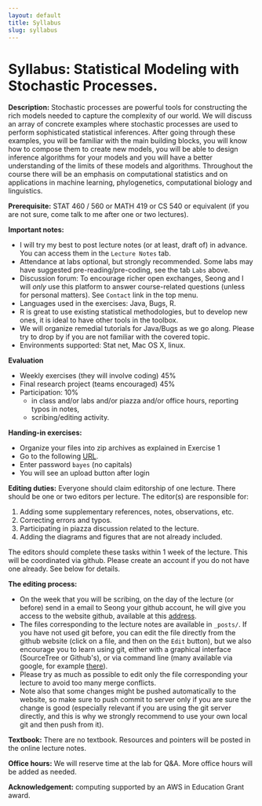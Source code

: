 ```yaml
---
layout: default
title: Syllabus
slug: syllabus
---
```


Syllabus: Statistical Modeling with Stochastic Processes.
=========================================================

**Description:** Stochastic processes are powerful tools for constructing the rich models needed to capture the complexity of our world.  We will discuss an array of concrete examples where stochastic processes are used to perform sophisticated statistical inferences.  After going through these examples, you will be familiar with the main building blocks, you will know how to compose them to create new models, you will be able to design inference algorithms for your models and you will have a better understanding of the limits of these models and algorithms. Throughout the course there will be an emphasis on computational statistics and on applications in machine learning, phylogenetics, computational biology and linguistics.	
	
**Prerequisite:** STAT 460 / 560 or MATH 419 or CS 540 or equivalent (if you are not sure, come talk to me after one or two lectures).

**Important notes:**

- I will try my best to post lecture notes  (or at least, draft of) in advance. You can access them in the ``Lecture Notes`` tab.
- Attendance at labs optional, but strongly recommended. Some labs may have suggested pre-reading/pre-coding, see the tab ``Labs`` above.
- Discussion forum: To encourage richer open exchanges, Seong and I will *only* use this platform to answer course-related questions (unless for personal matters). See ``Contact`` link in the top menu.
- Languages used in the exercises: Java, Bugs, R.
 - R is great to use existing statistical methodologies, but to develop new ones, it is ideal to have other tools in the toolbox.
 - We will organize remedial tutorials for Java/Bugs as we go along. Please try to drop by if you are not familiar with the covered topic.
- Environments supported: Stat net, Mac OS X, linux.

**Evaluation** 

- Weekly exercises (they will involve coding) 45%
- Final research project (teams encouraged) 45%
- Participation: 10%
   - in class and/or labs and/or piazza and/or office hours, reporting typos in notes, 
   - scribing/editing activity.
   
**Handing-in exercises:**

- Organize your files into zip archives as explained in Exercise 1
- Go to the following [URL](http://dropitto.me/bouchard).
- Enter password ``bayes`` (no capitals)
- You will see an upload button after login
   
**Editing duties:** Everyone should claim editorship of one lecture. There should be one or two editors per lecture. The editor(s) are responsible for:

1. Adding some supplementary references, notes, observations, etc.
2. Correcting errors and typos.
3. Participating in piazza discussion related to the lecture.
4. Adding the diagrams and figures that are not already included.

The editors should complete these tasks within 1 week of the lecture. This will be coordinated via github. Please create an account if you do not have one already. See below for details.

**The editing process:** 

- On the week that you will be scribing, on the day of the lecture (or before) send in a email to Seong your github account, he will give you access to the website github, available at this [address](https://github.com/alexandrebouchard/stochastic-process-course). 
- The files corresponding to the lecture notes are available in ``_posts/``. If you have not used git before, you can edit the file directly from the github website (click on a file, and then on the ``Edit`` button), but we also encourage you to learn using git, either with a graphical interface (SourceTree or Github's), or via command line (many available via google, for example [there](http://rogerdudler.github.io/git-guide/)). 
- Please try as much as possible to edit only the file corresponding your lecture to avoid too many merge conflicts. 
- Note also that some changes might be pushed automatically to the website, so make sure to push commit to server only if you are sure the change is good (especially relevant if you are using the git server directly, and this is why we strongly recommend to use your own local git and then push from it).

**Textbook:** There are no textbook. Resources and pointers will be posted in the online lecture notes.

**Office hours:** We will reserve time at the lab for Q&A. More office hours will be added as needed.

**Acknowledgement:** computing supported by an AWS in Education Grant award.
